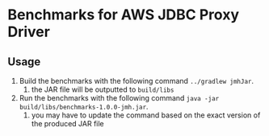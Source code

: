 # Benchmarks for AWS JDBC Proxy Driver

## Usage
1. Build the benchmarks with the following command `../gradlew jmhJar`.
    1. the JAR file will be outputted to `build/libs`
2. Run the benchmarks with the following command `java -jar build/libs/benchmarks-1.0.0-jmh.jar`.
    1. you may have to update the command based on the exact version of the produced JAR file
